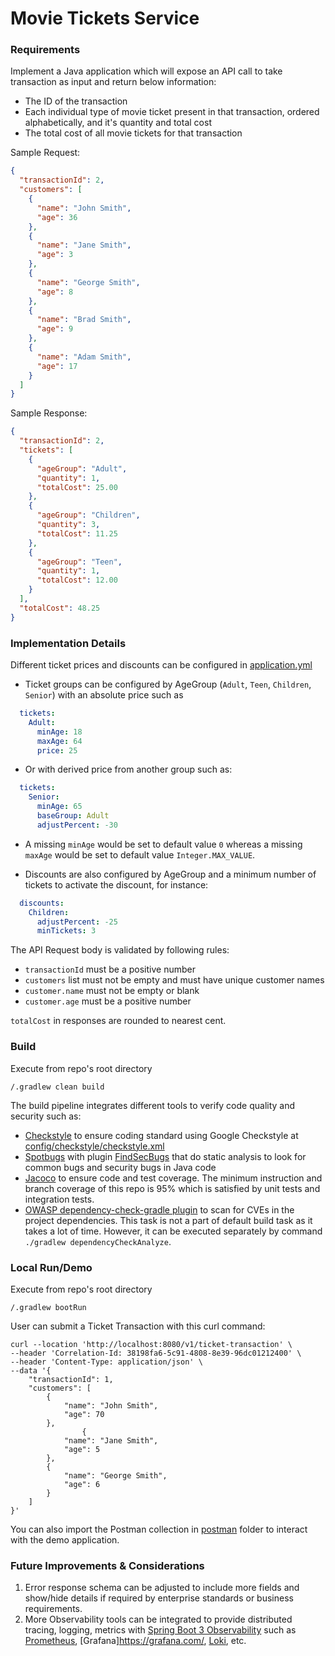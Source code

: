 # Movie Tickets Service

### Requirements

Implement a Java application which will expose an API call to take transaction as input and return below information:

* The ID of the transaction
* Each individual type of movie ticket present in that transaction, ordered alphabetically, and it's quantity and total
  cost
* The total cost of all movie tickets for that transaction

Sample Request:

```json
{
  "transactionId": 2,
  "customers": [
    {
      "name": "John Smith",
      "age": 36
    },
    {
      "name": "Jane Smith",
      "age": 3
    },
    {
      "name": "George Smith",
      "age": 8
    },
    {
      "name": "Brad Smith",
      "age": 9
    },
    {
      "name": "Adam Smith",
      "age": 17
    }
  ]
}
```

Sample Response:

```json
{
  "transactionId": 2,
  "tickets": [
    {
      "ageGroup": "Adult",
      "quantity": 1,
      "totalCost": 25.00
    },
    {
      "ageGroup": "Children",
      "quantity": 3,
      "totalCost": 11.25
    },
    {
      "ageGroup": "Teen",
      "quantity": 1,
      "totalCost": 12.00
    }
  ],
  "totalCost": 48.25
}
```

### Implementation Details

Different ticket prices and discounts can be configured in [application.yml](src/main/resources/application.yml)

* Ticket groups can be configured by AgeGroup (`Adult`, `Teen`, `Children`, `Senior`) with an absolute price such as

```yaml
  tickets:
    Adult:
      minAge: 18
      maxAge: 64
      price: 25
```

* Or with derived price from another group such as:

```yaml
  tickets:
    Senior:
      minAge: 65
      baseGroup: Adult
      adjustPercent: -30
```

* A missing `minAge` would be set to default value `0` whereas a missing `maxAge` would be set to default
  value `Integer.MAX_VALUE`.

* Discounts are also configured by AgeGroup and a minimum number of tickets to activate the discount, for instance:

```yaml
  discounts:
    Children:
      adjustPercent: -25
      minTickets: 3
```

The API Request body is validated by following rules:

* `transactionId` must be a positive number
* `customers` list must not be empty and must have unique customer names
* `customer.name` must not be empty or blank
* `customer.age` must be a positive number

`totalCost` in responses are rounded to nearest cent.

### Build

Execute from repo's root directory

```shell
/.gradlew clean build
```

The build pipeline integrates different tools to verify code quality and security such as:

* [Checkstyle](https://checkstyle.sourceforge.io/) to ensure coding standard using Google Checkstyle
  at [config/checkstyle/checkstyle.xml](config/checkstyle/checkstyle.xml)
* [Spotbugs](https://spotbugs.github.io/) with plugin [FindSecBugs](https://find-sec-bugs.github.io/) that do static
  analysis to look for common bugs and security bugs in Java code
* [Jacoco](https://github.com/jacoco/jacoco) to ensure code and test coverage. The minimum instruction
  and branch coverage of this repo is 95% which is satisfied by unit tests and integration tests.
* [OWASP dependency-check-gradle plugin](https://plugins.gradle.org/plugin/org.owasp.dependencycheck) to scan for CVEs
  in the project dependencies. This task is not a part of default build task as it takes a lot of time. However, it can
  be executed separately by command `./gradlew dependencyCheckAnalyze`.

### Local Run/Demo

Execute from repo's root directory

```shell
/.gradlew bootRun
```

User can submit a Ticket Transaction with this curl command:

```shell
curl --location 'http://localhost:8080/v1/ticket-transaction' \
--header 'Correlation-Id: 38198fa6-5c91-4808-8e39-96dc01212400' \
--header 'Content-Type: application/json' \
--data '{
    "transactionId": 1,
    "customers": [
        {
            "name": "John Smith",
            "age": 70
        },
                {
            "name": "Jane Smith",
            "age": 5
        },
        {
            "name": "George Smith",
            "age": 6
        }
    ]
}'
```

You can also import the Postman collection in [postman](postman) folder to interact with the demo application.

### Future Improvements & Considerations

1. Error response schema can be adjusted to include more fields and show/hide details if required by enterprise
   standards or business requirements.
2. More Observability tools can be integrated to provide distributed tracing, logging, metrics
   with [Spring Boot 3 Observability](https://spring.io/blog/2022/10/12/observability-with-spring-boot-3) such as
   [Prometheus](https://prometheus.io/), [Grafana]https://grafana.com/, [Loki](https://github.com/loki4j/loki-logback-appender),
   etc.
